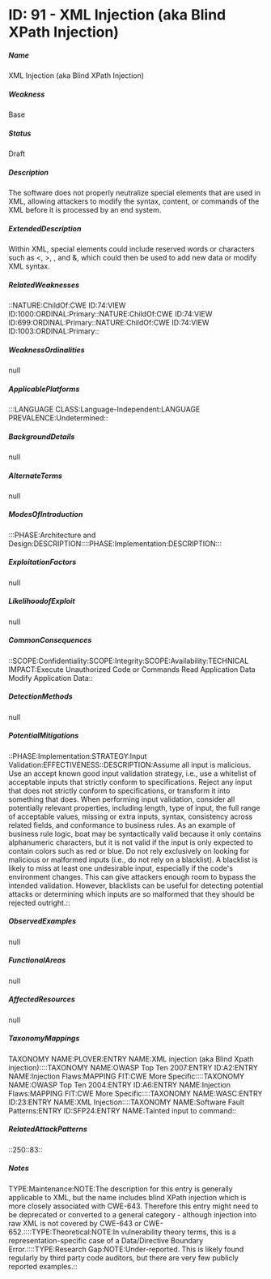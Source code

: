 # ID: 91 - XML Injection (aka Blind XPath Injection)
<h5>Name</h5>XML Injection (aka Blind XPath Injection)
<h5>Weakness</h5>Base
<h5>Status</h5>Draft
<h5>Description</h5>The software does not properly neutralize special elements that are used in XML, allowing attackers to modify the syntax, content, or commands of the XML before it is processed by an end system.
<h5>ExtendedDescription</h5>Within XML, special elements could include reserved words or characters such as <, >, , and &, which could then be used to add new data or modify XML syntax.
<h5>RelatedWeaknesses</h5>::NATURE:ChildOf:CWE ID:74:VIEW ID:1000:ORDINAL:Primary::NATURE:ChildOf:CWE ID:74:VIEW ID:699:ORDINAL:Primary::NATURE:ChildOf:CWE ID:74:VIEW ID:1003:ORDINAL:Primary::
<h5>WeaknessOrdinalities</h5>null
<h5>ApplicablePlatforms</h5>:::LANGUAGE CLASS:Language-Independent:LANGUAGE PREVALENCE:Undetermined::
<h5>BackgroundDetails</h5>null
<h5>AlternateTerms</h5>null
<h5>ModesOfIntroduction</h5>:::PHASE:Architecture and Design:DESCRIPTION::::PHASE:Implementation:DESCRIPTION:::
<h5>ExploitationFactors</h5>null
<h5>LikelihoodofExploit</h5>null
<h5>CommonConsequences</h5>::SCOPE:Confidentiality:SCOPE:Integrity:SCOPE:Availability:TECHNICAL IMPACT:Execute Unauthorized Code or Commands Read Application Data Modify Application Data::
<h5>DetectionMethods</h5>null
<h5>PotentialMitigations</h5>::PHASE:Implementation:STRATEGY:Input Validation:EFFECTIVENESS::DESCRIPTION:Assume all input is malicious. Use an accept known good input validation strategy, i.e., use a whitelist of acceptable inputs that strictly conform to specifications. Reject any input that does not strictly conform to specifications, or transform it into something that does. When performing input validation, consider all potentially relevant properties, including length, type of input, the full range of acceptable values, missing or extra inputs, syntax, consistency across related fields, and conformance to business rules. As an example of business rule logic, boat may be syntactically valid because it only contains alphanumeric characters, but it is not valid if the input is only expected to contain colors such as red or blue. Do not rely exclusively on looking for malicious or malformed inputs (i.e., do not rely on a blacklist). A blacklist is likely to miss at least one undesirable input, especially if the code's environment changes. This can give attackers enough room to bypass the intended validation. However, blacklists can be useful for detecting potential attacks or determining which inputs are so malformed that they should be rejected outright.::
<h5>ObservedExamples</h5>null
<h5>FunctionalAreas</h5>null
<h5>AffectedResources</h5>null
<h5>TaxonomyMappings</h5>TAXONOMY NAME:PLOVER:ENTRY NAME:XML injection (aka Blind Xpath injection)::::TAXONOMY NAME:OWASP Top Ten 2007:ENTRY ID:A2:ENTRY NAME:Injection Flaws:MAPPING FIT:CWE More Specific::::TAXONOMY NAME:OWASP Top Ten 2004:ENTRY ID:A6:ENTRY NAME:Injection Flaws:MAPPING FIT:CWE More Specific::::TAXONOMY NAME:WASC:ENTRY ID:23:ENTRY NAME:XML Injection::::TAXONOMY NAME:Software Fault Patterns:ENTRY ID:SFP24:ENTRY NAME:Tainted input to command::
<h5>RelatedAttackPatterns</h5>::250::83::
<h5>Notes</h5>TYPE:Maintenance:NOTE:The description for this entry is generally applicable to XML, but the name includes blind XPath injection which is more closely associated with CWE-643. Therefore this entry might need to be deprecated or converted to a general category - although injection into raw XML is not covered by CWE-643 or CWE-652.::::TYPE:Theoretical:NOTE:In vulnerability theory terms, this is a representation-specific case of a Data/Directive Boundary Error.::::TYPE:Research Gap:NOTE:Under-reported. This is likely found regularly by third party code auditors, but there are very few publicly reported examples.::

